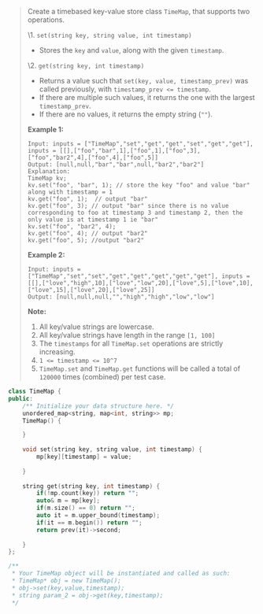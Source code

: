 > Create a timebased key-value store class `TimeMap`, that supports two operations.
>
> \1. `set(string key, string value, int timestamp)`
>
> - Stores the `key` and `value`, along with the given `timestamp`.
>
> \2. `get(string key, int timestamp)`
>
> - Returns a value such that `set(key, value, timestamp_prev)` was called previously, with `timestamp_prev <= timestamp`.
> - If there are multiple such values, it returns the one with the largest `timestamp_prev`.
> - If there are no values, it returns the empty string (`""`).
>
>  
>
> **Example 1:**
>
> ```
> Input: inputs = ["TimeMap","set","get","get","set","get","get"], inputs = [[],["foo","bar",1],["foo",1],["foo",3],["foo","bar2",4],["foo",4],["foo",5]]
> Output: [null,null,"bar","bar",null,"bar2","bar2"]
> Explanation:   
> TimeMap kv;   
> kv.set("foo", "bar", 1); // store the key "foo" and value "bar" along with timestamp = 1   
> kv.get("foo", 1);  // output "bar"   
> kv.get("foo", 3); // output "bar" since there is no value corresponding to foo at timestamp 3 and timestamp 2, then the only value is at timestamp 1 ie "bar"   
> kv.set("foo", "bar2", 4);   
> kv.get("foo", 4); // output "bar2"   
> kv.get("foo", 5); //output "bar2"   
> ```
>
> **Example 2:**
>
> ```
> Input: inputs = ["TimeMap","set","set","get","get","get","get","get"], inputs = [[],["love","high",10],["love","low",20],["love",5],["love",10],["love",15],["love",20],["love",25]]
> Output: [null,null,null,"","high","high","low","low"]
> ```
>
>  
>
> **Note:**
>
> 1. All key/value strings are lowercase.
> 2. All key/value strings have length in the range `[1, 100]`
> 3. The `timestamps` for all `TimeMap.set` operations are strictly increasing.
> 4. `1 <= timestamp <= 10^7`
> 5. `TimeMap.set` and `TimeMap.get` functions will be called a total of `120000` times (combined) per test case.

```cpp
class TimeMap {
public:
    /** Initialize your data structure here. */
    unordered_map<string, map<int, string>> mp;
    TimeMap() {

    }
    
    void set(string key, string value, int timestamp) {
        mp[key][timestamp] = value;
        
    }
    
    string get(string key, int timestamp) {
        if(!mp.count(key)) return "";
        auto& m = mp[key];
        if(m.size() == 0) return "";
        auto it = m.upper_bound(timestamp);
        if(it == m.begin()) return "";
        return prev(it)->second;
        
    }
};

/**
 * Your TimeMap object will be instantiated and called as such:
 * TimeMap* obj = new TimeMap();
 * obj->set(key,value,timestamp);
 * string param_2 = obj->get(key,timestamp);
 */
```

